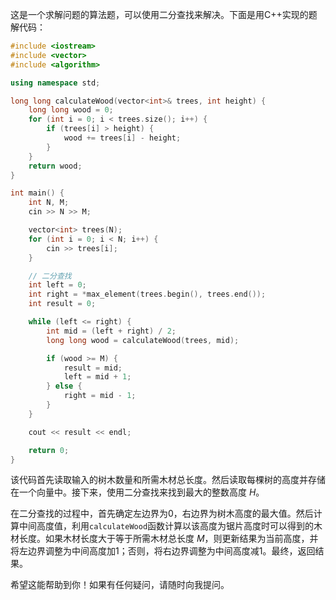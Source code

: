 这是一个求解问题的算法题，可以使用二分查找来解决。下面是用C++实现的题解代码：

```cpp
#include <iostream>
#include <vector>
#include <algorithm>

using namespace std;

long long calculateWood(vector<int>& trees, int height) {
    long long wood = 0;
    for (int i = 0; i < trees.size(); i++) {
        if (trees[i] > height) {
            wood += trees[i] - height;
        }
    }
    return wood;
}

int main() {
    int N, M;
    cin >> N >> M;

    vector<int> trees(N);
    for (int i = 0; i < N; i++) {
        cin >> trees[i];
    }

    // 二分查找
    int left = 0;
    int right = *max_element(trees.begin(), trees.end());
    int result = 0;

    while (left <= right) {
        int mid = (left + right) / 2;
        long long wood = calculateWood(trees, mid);

        if (wood >= M) {
            result = mid;
            left = mid + 1;
        } else {
            right = mid - 1;
        }
    }

    cout << result << endl;

    return 0;
}
```

该代码首先读取输入的树木数量和所需木材总长度。然后读取每棵树的高度并存储在一个向量中。接下来，使用二分查找来找到最大的整数高度 $H$。

在二分查找的过程中，首先确定左边界为0，右边界为树木高度的最大值。然后计算中间高度值，利用`calculateWood`函数计算以该高度为锯片高度时可以得到的木材长度。如果木材长度大于等于所需木材总长度 $M$，则更新结果为当前高度，并将左边界调整为中间高度加1；否则，将右边界调整为中间高度减1。最终，返回结果。

希望这能帮助到你！如果有任何疑问，请随时向我提问。